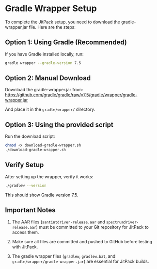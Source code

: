 # Gradle Wrapper Setup

To complete the JitPack setup, you need to download the gradle-wrapper.jar file. Here are the steps:

## Option 1: Using Gradle (Recommended)

If you have Gradle installed locally, run:

```bash
gradle wrapper --gradle-version 7.5
```

## Option 2: Manual Download

Download the gradle-wrapper.jar from:
https://github.com/gradle/gradle/raw/v7.5/gradle/wrapper/gradle-wrapper.jar

And place it in the `gradle/wrapper/` directory.

## Option 3: Using the provided script

Run the download script:

```bash
chmod +x download-gradle-wrapper.sh
./download-gradle-wrapper.sh
```

## Verify Setup

After setting up the wrapper, verify it works:

```bash
./gradlew --version
```

This should show Gradle version 7.5.

## Important Notes

1. The AAR files (`santintdriver-release.aar` and `spectrumdriver-release.aar`) must be committed to your Git repository for JitPack to access them.

2. Make sure all files are committed and pushed to GitHub before testing with JitPack.

3. The gradle wrapper files (`gradlew`, `gradlew.bat`, and `gradle/wrapper/gradle-wrapper.jar`) are essential for JitPack builds.
